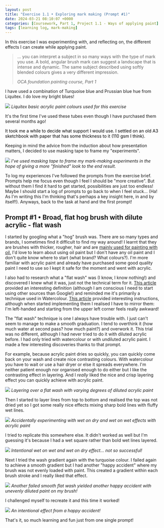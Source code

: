 ```yaml
---
layout: post
title: "Exercise 1.1 • Exploring mark making (Prompt #1)"
date: 2024-03-21 08:10:07 +0000
categories: [Coursework, Part 1, Project 1.1 - Ways of applying paint]
tags: [learning log, mark-making]
---
```


In this exercise I was experimenting with, and reflecting on, the different effects I can create while applying paint.

<!-- /wp:paragraph --><!-- wp:quote -->

> <!-- wp:paragraph -->
> 
> ... you can interpret a subject in so many ways with the type of mark you use. A bold, angular brush mark can suggest a landscape that is intense and dynamic. The same subject described using softly blended colours gives a very different impression.
> 
> <!-- /wp:paragraph --><cite>OCA foundation painting course, Part 1</cite>

<!-- /wp:quote --><!-- wp:paragraph -->

I have used a combination of Turquoise blue and Prussian blue hue from Liquitex. I do love my bright blues!

<!-- /wp:paragraph --><!-- wp:image {"id":365,"sizeSlug":"large"} -->
![](https://spaces.oca.ac.uk/gaellelog/wp-content/uploads/sites/5355/2024/03/img_3741-1-1024x682.jpg)
_Liquitex basic acrylic paint colours used for this exercise_
<!-- /wp:image --><!-- wp:paragraph -->

It's the first time I've used these tubes even though I have purchased them several months ago!

<!-- /wp:paragraph --><!-- wp:paragraph -->

<mark style="background-color:rgba(0, 0, 0, 0);color:#000000" class="has-inline-color has-black-color">It took me a while to decide what support I would use. I settled on an old A3 sketchbook with paper that has some thickness to it (110 gsm I think).</mark>

<!-- /wp:paragraph --><!-- wp:paragraph -->

Keeping in mind the advice from the induction about how presentation matters, I decided to use masking tape to frame my "experiments".

<!-- /wp:paragraph --><!-- wp:image {"id":367,"sizeSlug":"large"} -->
![](https://spaces.oca.ac.uk/gaellelog/wp-content/uploads/sites/5355/2024/03/img_3698-1-768x1024.jpg)
_I've used masking tape to frame my mark-making experiments in the hope of giving a more "finished" look to the end result._
<!-- /wp:image --><!-- wp:paragraph -->

To log my experiences I've followed the prompts from the exercise brief. Prompts help me focus even though I feel I should be "more creative". But without them I find it hard to get started, possibilities are just too endless! Maybe I should start a log of prompts to go back to when I feel stuck... (Ha! As I'm writing this I'm thinking that's perhaps a key insight here, in and by itself!). Anyways, back to the task at hand and the first prompt!

<!-- /wp:paragraph --><!-- wp:heading -->
## Prompt #1 • Broad, flat hog brush with dilute acrylic - flat wash
<!-- /wp:heading --><!-- wp:paragraph -->

I started by googling what a "hog" brush was. There are so many types and brands, I sometimes find it difficult to find my way around! I learnt that they are brushes with thicker, rougher, hair and are [mainly used for painting with oil.](https://www.gadsbys.co.uk/brushes-for-oil-paints/#:~:text=Hog%20brushes%20are%20one%20of,knife%20straight%20from%20the%20tube.) I'd love to learn about using oil paint but I don't have any oil paint and I don't quite know where to start (what brand? What colours?). I'm more familiar with acrylic paint and already have purchased some good quality paint I need to use so I kept it safe for the moment and went with acrylic.

<!-- /wp:paragraph --><!-- wp:paragraph -->

I also had to research what a "flat wash" was (I know, I know nothing!) and discovered I knew what it was, just not the technical term for it. [This article](https://novacolorpaint.com/blogs/nova-color/6-acrylic-paint-shading-techniques) provided an interesting definition (although I am conscious I need to start using other sources than Google!) and reminded me it's primarily a technique used in Watercolour. [This article](https://www.virtualartacademy.com/watercolor-technique-flat-wash/) provided interesting instructions, although when started implementing them I realised I have to mirror them: I'm left-handed and starting from the upper left corner feels really awkward!

<!-- /wp:paragraph --><!-- wp:paragraph -->

The "flat wash" technique is one I always have trouble with. I just can't seem to manage to make a smooth graduation. I tend to overthink it (how much water at second pass? how much paint?) and overwork it. This trial was no different, although I had never tried to do it with diluted acrylic before. I had only tried with watercolour or with undiluted acrylic paint. I made a few interesting discoveries thanks to that prompt.

<!-- /wp:paragraph --><!-- wp:paragraph -->

For example, because acrylic paint dries so quickly, you can quickly come back on your wash and create nice contrasting colours. With watercolour you have to wait or use a hair dryer or else it spreads everywhere. I'm neither patient enough nor organised enough to do either but I like the contrasting effect in layering. And I _really_ liked the nice and crisp layering effect you can quickly achieve with acrylic paint.

<!-- /wp:paragraph --><!-- wp:image {"id":370,"sizeSlug":"large"} -->
![](https://spaces.oca.ac.uk/gaellelog/wp-content/uploads/sites/5355/2024/03/img_3699-1.jpg)
_Layering over a flat wash with varying degrees of diluted acrylic paint_
<!-- /wp:image --><!-- wp:paragraph -->

Then I started to layer lines from top to bottom and realised the top was not dried yet so I got some really nice effects mixing sharp bold lines with fluffy wet lines.

<!-- /wp:paragraph --><!-- wp:image {"id":371,"sizeSlug":"large"} -->
![](https://spaces.oca.ac.uk/gaellelog/wp-content/uploads/sites/5355/2024/03/img_3699-2.jpg)
_Accidentally experimenting with wet on dry and wet on wet effects with acrylic paint_
<!-- /wp:image --><!-- wp:paragraph -->

I tried to replicate this somewhere else. It didn't worked as well but I'm guessing it's because I had a wet square rather than bold wet lines layered.

<!-- /wp:paragraph --><!-- wp:image {"id":373,"sizeSlug":"large"} -->
![](https://spaces.oca.ac.uk/gaellelog/wp-content/uploads/sites/5355/2024/03/img_3699-1-1.jpg)
_Intentional wet on wet and wet on dry effect... not so successful!_
<!-- /wp:image --><!-- wp:paragraph -->

Next I tried the wash gradient again with the turquoise colour. I failed again to achieve a smooth gradient but I had another "happy accident" where my brush was not evenly loaded with paint. This created a gradient within each brush stroke and I really liked that effect.

<!-- /wp:paragraph --><!-- wp:image {"id":375,"sizeSlug":"large"} -->
![](https://spaces.oca.ac.uk/gaellelog/wp-content/uploads/sites/5355/2024/03/img_3699-2-1.jpg)
_Another failed smooth flat wash yielded another happy accident with unevenly diluted paint on my brush!_
<!-- /wp:image --><!-- wp:paragraph -->

I challenged myself to recreate it and this time it worked!

<!-- /wp:paragraph --><!-- wp:image {"id":376,"sizeSlug":"large"} -->
![](https://spaces.oca.ac.uk/gaellelog/wp-content/uploads/sites/5355/2024/03/img_3699-3.jpg)
_An intentional effect from a happy accident!_
<!-- /wp:image --><!-- wp:paragraph -->

That's it, so much learning and fun just from one single prompt!

<!-- /wp:paragraph -->